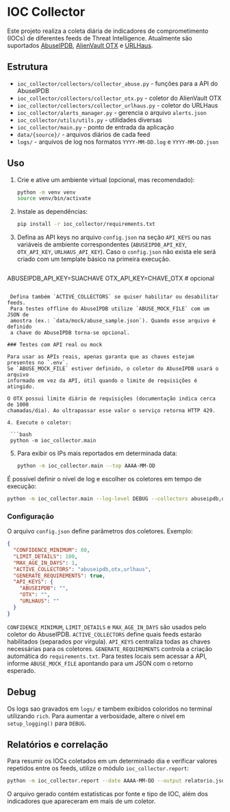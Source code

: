 # IOC Collector

Este projeto realiza a coleta diária de indicadores de comprometimento (IOCs) de diferentes feeds de Threat Intelligence. Atualmente são suportados [AbuseIPDB](https://www.abuseipdb.com/), [AlienVault OTX](https://otx.alienvault.com/) e [URLHaus](https://urlhaus.abuse.ch/).

## Estrutura

- `ioc_collector/collectors/collector_abuse.py` - funções para a API do AbuseIPDB
- `ioc_collector/collectors/collector_otx.py` - coletor do AlienVault OTX
- `ioc_collector/collectors/collector_urlhaus.py` - coletor do URLHaus
- `ioc_collector/alerts_manager.py` - gerencia o arquivo `alerts.json`
- `ioc_collector/utils/utils.py` - utilidades diversas
- `ioc_collector/main.py` - ponto de entrada da aplicação
- `data/{source}/` - arquivos diários de cada feed
- `logs/` - arquivos de log nos formatos `YYYY-MM-DD.log` e `YYYY-MM-DD.json`

## Uso

1. Crie e ative um ambiente virtual (opcional, mas recomendado):

   ```bash
   python -m venv venv
   source venv/bin/activate
   ```

2. Instale as dependências:

   ```bash
   pip install -r ioc_collector/requirements.txt
   ```

3. Defina as API keys no arquivo `config.json` na seção `API_KEYS` ou nas
   variáveis de ambiente correspondentes (`ABUSEIPDB_API_KEY`, `OTX_API_KEY`,
   `URLHAUS_API_KEY`). Caso o `config.json` não exista ele será criado com um
   template básico na primeira execução.

   ```bash
 ABUSEIPDB_API_KEY=SUACHAVE
  OTX_API_KEY=CHAVE_OTX  # opcional
  ```

   Defina também `ACTIVE_COLLECTORS` se quiser habilitar ou desabilitar feeds.
   Para testes offline do AbuseIPDB utilize `ABUSE_MOCK_FILE` com um JSON de
   amostra (ex.: `data/mock/abuse_sample.json`). Quando esse arquivo é definido
   a chave do AbuseIPDB torna-se opcional.

### Testes com API real ou mock

Para usar as APIs reais, apenas garanta que as chaves estejam presentes no `.env`.
Se `ABUSE_MOCK_FILE` estiver definido, o coletor do AbuseIPDB usará o arquivo
informado em vez da API, útil quando o limite de requisições é atingido.

O OTX possui limite diário de requisições (documentação indica cerca de 1000
chamadas/dia). Ao ultrapassar esse valor o serviço retorna HTTP 429.

4. Execute o coletor:

   ```bash
   python -m ioc_collector.main
   ```

5. Para exibir os IPs mais reportados em determinada data:

   ```bash
   python -m ioc_collector.main --top AAAA-MM-DD
   ```

É possível definir o nível de log e escolher os coletores em tempo de execução:

```bash
python -m ioc_collector.main --log-level DEBUG --collectors abuseipdb,otx
```

### Configuração

O arquivo `config.json` define parâmetros dos coletores. Exemplo:

```json
{
  "CONFIDENCE_MINIMUM": 80,
  "LIMIT_DETAILS": 100,
  "MAX_AGE_IN_DAYS": 1,
  "ACTIVE_COLLECTORS": "abuseipdb,otx,urlhaus",
  "GENERATE_REQUIREMENTS": true,
  "API_KEYS": {
    "ABUSEIPDB": "",
    "OTX": "",
    "URLHAUS": ""
  }
}
```

`CONFIDENCE_MINIMUM`, `LIMIT_DETAILS` e `MAX_AGE_IN_DAYS` são usados pelo coletor do AbuseIPDB. `ACTIVE_COLLECTORS` define quais feeds estarão habilitados (separados por vírgula). `API_KEYS` centraliza todas as chaves necessárias para os coletores. `GENERATE_REQUIREMENTS` controla a criação automática do `requirements.txt`.
Para testes locais sem acessar a API, informe `ABUSE_MOCK_FILE` apontando para um JSON com o retorno esperado.

## Debug

Os logs sao gravados em `logs/` e tambem exibidos coloridos no terminal utilizando `rich`. Para aumentar a verbosidade, altere o nivel em `setup_logging()` para `DEBUG`.

## Relatórios e correlação

Para resumir os IOCs coletados em um determinado dia e verificar valores
repetidos entre os feeds, utilize o módulo `ioc_collector.report`:

```bash
python -m ioc_collector.report --date AAAA-MM-DD --output relatorio.json
```

O arquivo gerado contém estatísticas por fonte e tipo de IOC, além dos
indicadores que apareceram em mais de um coletor.
